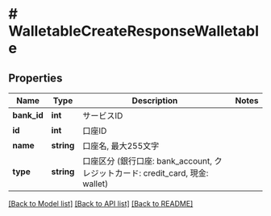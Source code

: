 # # WalletableCreateResponseWalletable

## Properties

Name | Type | Description | Notes
------------ | ------------- | ------------- | -------------
**bank_id** | **int** | サービスID | 
**id** | **int** | 口座ID | 
**name** | **string** | 口座名, 最大255文字 | 
**type** | **string** | 口座区分 (銀行口座: bank_account, クレジットカード: credit_card, 現金: wallet) | 

[[Back to Model list]](../../README.md#documentation-for-models) [[Back to API list]](../../README.md#documentation-for-api-endpoints) [[Back to README]](../../README.md)


